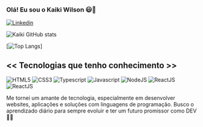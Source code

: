 

### Olá! Eu sou o Kaiki Wilson 😃🖖

[![Linkedin](https://img.shields.io/badge/LinkedIn-0077B5?style=for-the-badge&logo=linkedin&logoColor=white)](https://www.linkedin.com/in/kaikiwilson/)

![Kaiki GitHub stats](https://github-readme-stats.vercel.app/api?username=kaikiwilson&show_icons=true&theme=tokyonight)

[![Top Langs](https://github-readme-stats.vercel.app/api/top-langs/?username=KaikiWilson)]

## << Tecnologias que tenho conhecimento >>

![HTML5](https://img.shields.io/badge/HTML5-E34F26?style=for-the-badge&logo=html5&logoColor=white)
![CSS3](https://img.shields.io/badge/CSS3-1572B6?style=for-the-badge&logo=css3&logoColor=white)
![Typescript](https://img.shields.io/badge/TypeScript-007ACC?style=for-the-badge&logo=typescript&logoColor=white)
![Javascript](https://img.shields.io/badge/JavaScript-F7DF1E?style=for-the-badge&logo=javascript&logoColor=black)
![NodeJS](https://img.shields.io/badge/Node.js-43853D?style=for-the-badge&logo=node.js&logoColor=white)
![ReactJS](https://img.shields.io/badge/React-20232A?style=for-the-badge&logo=react&logoColor=61DAFB)
![ReactJS](https://img.shields.io/badge/MySQL-00000F?style=for-the-badge&logo=mysql&logoColor=white)

Me tornei um amante de tecnologia, especialmente em desenvolver websites, aplicações e soluções com linguagens de programação. Busco o aprendizado diário para sempre evoluir e ter um futuro promissor como DEV 💙🚀
